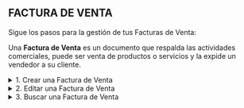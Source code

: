 ## **FACTURA DE VENTA**

Sigue los pasos para la gestión de tus Facturas de Venta:  

Una **Factura de Venta** es un documento que respalda las actividades comerciales, puede ser venta de productos o servicios y la expide un vendedor a su cliente.  

<details><summary class="text-primary">1. Crear una Factura de Venta</summary>
        <p>1.1  En la esquina inferior derecha, haz clic en <b>Boton + Rojo</b></p>
        <p>1.2 La Fecha Expedición y Fecha Vencimiento se cargan con la fecha del día. El No. de Factura es un consecutivo automático del sistema.</p>
        <p>Selecciona el vendedor y relaciona el cliente buscandolo por No. de documento o Nombre. Si el cliente es nuevo puedes crearlo desde el icono Rojo. Al guardar el Cliente se relaciona con la Factura de Venta actual.</p>
        <p>*Recuerda que puedes Buscar el Cliente o la Empresa por No. de Documento. (Selecciona el tipo de documento, digita el número de documento y haz clic en el icono de la lupa).</p>
        <p>1.3 En la pestaña <b>Productos y Servicios</b> busca los productos o servicios por Código o Nombre. Ajusta la Cantidad, % de IVA, % de descuento si es necesario. Haz clic en <b>Agregar</b>.</p>
        <p>1.4 En la pestaña de <b>Pagos y Abonos (F10)</b> agrega el pago digitando el valor recibido y seleccionando la Forma de pago. Haz clic en <b>Agregar</b>.</p>
        <p>1.5 Para finalizar cierra la ventana.</p>
        <p>*Puedes imprimir una Factura de Venta dando clic derecho sobre la Factura y opción <b>Imprimir</b>.</p>
        <p>*Puedes imprimir una Factura de Venta en tamaño media carta dando clic derecho sobre la Factura y opción <b>Vista Previa</b>.</p>
        <p>*Puedes convertir una Factura de Venta a Factura Electrónica dando clic derecho sobre la factura y opción <b>Convertir</b>.</p>
</details>

<details><summary class="text-primary">2. Editar una Factura de Venta</summary>
        <p>2.1 Haz clic derecho sobre la Factura de Venta y selecciona la opción <b>Editar</b>.</p>
        <p>2.2 Edita el Cliente si es necesario. Agrega o elimina productos o servicios. Agrega un pago o abono. Agregra una Nota u Observación.</p>
        <p>2.3 Haz clic en le bóton <b>Guardar</b>.</p>
</details>

<details><summary class="text-primary">3. Buscar una Factura de Venta</summary>
        <p>3.1 Haz clic en el icono <b>Buscar</b> (Accesos Directos).</p>
        <p>3.2 Digita la información en el campo por el que deseas buscar la Factura de Venta.</p>
        <p>3.4 Visualiza la información en la lista General de Facturas de Venta.</p>
</details>